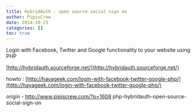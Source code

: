 ```yaml
---
title: HybridAuth - open source social sign on
author: PipisCrew
date: 2014-10-23
categories: []
toc: true
---
```


Login with Facebook, Twitter and Google functionality to your website using PHP

[http://hybridauth.sourceforge.net/](http://hybridauth.sourceforge.net/)

howto :
[http://hayageek.com/login-with-facebook-twitter-google-php/](http://hayageek.com/login-with-facebook-twitter-google-php/)

origin - http://www.pipiscrew.com/?p=1608 php-hybridauth-open-source-social-sign-on